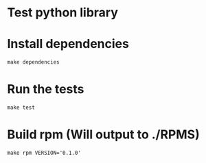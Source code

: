 # Test python library

# Install dependencies
```
make dependencies
```

# Run the tests
```
make test
```

# Build rpm (Will output to ./RPMS)
```
make rpm VERSION='0.1.0'
```
